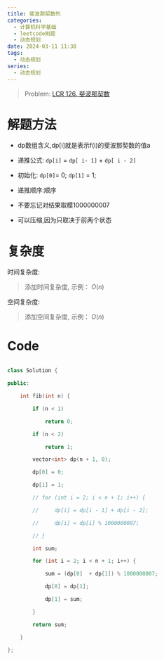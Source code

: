 ```yaml
---
title: 斐波那契数列
categories:
  - 计算机科学基础
  - leetcode刷题
  - 动态规划
date: 2024-03-11 11:38
tags:
  - 动态规划
series:
  - 动态规划
---
```

> Problem: [LCR 126. 斐波那契数](https://leetcode.cn/problems/fei-bo-na-qi-shu-lie-lcof/description/)

  

# 解题方法

  

- dp数组含义,dp[i]就是表示f(i)的斐波那契数的值a

- 递推公式: `dp[i]` = `dp[ i- 1]` + `dp[ i - 2]`

- 初始化: `dp[0]`= 0; `dp[1]` = 1;

- 递推顺序:顺序

- 不要忘记对结果取模1000000007

- 可以压缩,因为只取决于前两个状态

  

# 复杂度

  

时间复杂度:

> 添加时间复杂度, 示例： $O(n)$

  

空间复杂度:

> 添加空间复杂度, 示例： $O(n)$

  
  
  

# Code

```C++ []

class Solution {

public:

    int fib(int n) {

        if (n < 1)

            return 0;

        if (n < 2)

            return 1;

        vector<int> dp(n + 1, 0);

        dp[0] = 0;

        dp[1] = 1;

        // for (int i = 2; i < n + 1; i++) {

        //     dp[i] = dp[i - 1] + dp[i - 2];

        //     dp[i] = dp[i] % 1000000007;

        // }

        int sum;

        for (int i = 2; i < n + 1; i++) {

            sum = (dp[0]  + dp[1]) % 1000000007;

            dp[0] = dp[1];

            dp[1] = sum;

        }

        return sum;

    }

};

```